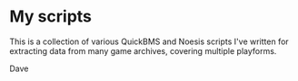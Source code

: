 # My scripts

This is a collection of various QuickBMS and Noesis scripts I've written for extracting data from many game archives, covering multiple playforms.



Dave
